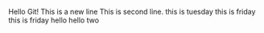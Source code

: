 Hello Git!
This is a new line
This is second line.
this is tuesday
this is friday
this is friday
hello
hello two
